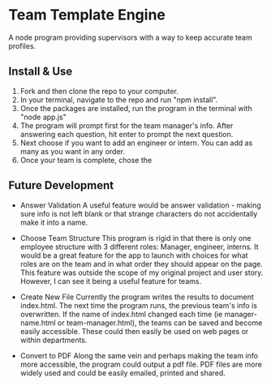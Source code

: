 # Team Template Engine
A node program providing supervisors with a way to keep accurate team profiles.

## Install & Use
1. Fork and then clone the repo to your computer.
2. In your terminal, navigate to the repo and run "npm install".
3. Once the packages are installed, run the program in the terminal with "node app.js"
4. The program will prompt first for the team manager's info. After answering each question, hit enter to prompt the next question.
5. Next choose if you want to add an engineer or intern. You can add as many as you want in any order. 
6. Once your team is complete, chose the 

## Future Development
* Answer Validation
A useful feature would be answer validation - making sure info is not left blank or that strange characters do not accidentally make it into a name. 

* Choose Team Structure
This program is rigid in that there is only one employee structure with 3 different roles: Manager, engineer, interns. It would be a great feature for the app to launch with choices for what roles are on the team and in what order they should appear on the page. This feature was outside the scope of my original project and user story. However, I can see it being a useful feature for teams.


* Create New File
Currently the program writes the results to document index.html. The next time the program runs, the previous team's info is overwritten. If the name of index.html changed each time (ie manager-name.html or team-manager.html), the teams can be saved and become easily accessible. These could then easily be used on web pages or within departments.

* Convert to PDF
Along the same vein and perhaps making the team info more accessible, the program could output a pdf file. PDF files are more widely used and could be easily emailed, printed and shared.
